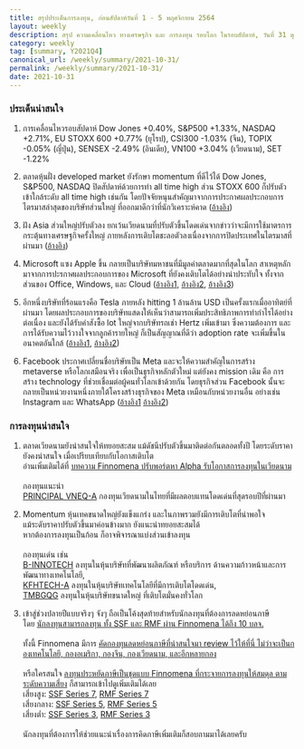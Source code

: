```yaml
---
title: สรุปประเด็นการลงทุน, ก่อนสัปดาห์วันที่ 1 - 5 พฤศจิกายน 2564
layout: weekly
description: สรุป ความเคลื่อนไหว ทางเศรษฐกิจ และ การลงทุน รอบโลก ในรอบสัปดาห์, วันที่ 31 ตุลาคม 2564
category: weekly
tag: [summary, Y2021Q4]
canonical_url: /weekly/summary/2021-10-31/
permalink: /weekly/summary/2021-10-31/
date: 2021-10-31
---
```


### ประเด็นน่าสนใจ

1. การเคลื่อนไหวรอบสัปดาห์ Dow Jones +0.40%, S&P500 +1.33%, NASDAQ +2.71%, EU STOXX 600 +0.77% (ยุโรป), CSI300 -1.03% (จีน), TOPIX -0.05% (ญี่ปุ่น), SENSEX -2.49% (อินเดีย), VN100 +3.04% (เวียดนาม), SET -1.22%

2. ตลาดหุ้นฝั่ง developed market ยังรักษา momentum ที่ดีไว้ได้ Dow Jones, S&P500, NASDAQ ปิดสัปดาห์ด้วยการทำ all time high ส่วน STOXX 600 ก็ปรับตัวเข้าใกล้ระดับ all time high เช่นกัน โดยปัจจัยหนุนสำคัญมาจากการประกาศผลประกอบการไตรมาสล่าสุดของบริษัทส่วนใหญ่ ที่ออกมาดีกว่าที่นักวิเคราะห์คาด
([อ้างอิง](https://www.cnbc.com/2021/10/28/stock-market-futures-open-to-close-news.html)) 

3. ฝัง Asia ส่วนใหญ่ปรับตัวลง ยกเว้นเวียดนามที่ปรับตัวขึ้นโดดเด่นจากข่าวว่าจะมีการใช้มาตรการกระตุ้นทางเศรษฐกิจครั้งใหญ่ ภายหลังการเติบโตชะลอตัวลงเนื่องจากการปิดประเทศในไตรมาสที่ผ่านมา
([อ้างอิง](https://www.finnomena.com/the-opportunity/news-update-28-10-2021/)) 

4. Microsoft แซง Apple ขึ้น กลายเป็นบริษัทมหาชนที่มีมูลค่าตลาดมากที่สุดในโลก สาเหตุหลักมาจากการปะรกาศผลประกอบการของ Microsoft ที่ยังคงเติบโตได้อย่างน่าประทับใจ ทั้งจากส่วนของ Office, Windows, และ Cloud
([อ้างอิง1](https://www.cnbc.com/2021/10/29/microsoft-passes-apple-to-become-the-worlds-most-valuable-company-.html), 
[อ้างอิง2](https://www.theverge.com/2021/10/29/22753251/microsoft-apple-market-cap-business-valuable-company), 
[อ้างอิง3](https://www.finnomena.com/the-opportunity/news-update-27-10-2021-2/)) 

5. อีกหนึ่งบริษัทที่ร้อนแรงคือ Tesla ภายหลัง hitting 1 ล้านล้าน USD เป็นครั้งแรกเมื่ออาทิตย์ที่ผ่านมา โดยผลประกอบการของบริษัทแสดงให้เห็นว่าสามารถเพิ่มประสิทธิภาพการทำกำไรได้อย่างต่อเนื่อง และยังได้รับคำสังซื้อ lot ใหญ่จากบริษัทรถเช่า Hertz เพิ่มเข้ามา ซึ่งความต้องการ และการได้รับความไว้วางใจจากลูกค้ารายใหญ่ ก็เป็นสัญญาณที่ดีว่า adoption rate จะเพิ่มขึ้นในอนาคตอันใกล้
([อ้างอิง1](https://money.yahoo.com/tesla-hits-1-trillion-market-114455931.html), 
[อ้างอิง2](https://www.finnomena.com/the-opportunity/news-update-26-10-2021/)) 

6. Facebook ประกาศเปลี่ยนชื่อบริษัทเป็น Meta และจะให้ความสำคัญในการสร้าง metaverse หรือโลกเสมือนจริง เพื่อเป็นธุรกิจหลักตัวใหม่ แต่ยังคง mission เดิม คือ การสร้าง technology ที่ช่วยเชื่อมต่อผู้คนทั่วโลกเข้าด้วยกัน โดยธุรกิจส่วน Facebook นั้นจะกลายเป็นหน่วยงานหนึ่งภายใต้โครงสร้างธุรกิจของ Meta เหมือนกับหน่วยงานอื่น อย่างเช่น Instagram และ WhatsApp 
([อ้างอิง1](https://edition.cnn.com/2021/10/28/tech/facebook-mark-zuckerberg-keynote-announcements/index.html) 
[อ้างอิง2](https://www.finnomena.com/the-opportunity/news-update-29-10-2021/)) 


### การลงทุนน่าสนใจ

1. ตลาดเวียดนามยังน่าสนใจให้ทยอยสะสม แม้ดัชนีปรับตัวขึ้นมาติดต่อกันตลอดทั้งปี โดยระดับราคายังคงน่าสนใจ เมื่อเปรียบเทียบกับโอกาสเติบโต  
อ่านเพิ่มเติมได้ที่ 
[บทความ Finnomena ปรับพอร์ตหา Alpha รับโอกาสการลงทุนในเวียดนาม](https://www.finnomena.com/finnomena-ic/portfolio-review-oct-2021/)  <br><br>
กองทุนแนะนำ  
[PRINCIPAL VNEQ-A](https://www.finnomena.com/fund/PRINCIPAL%20VNEQ-A) กองทุนเวียดนามในไทยที่มีผลตอบแทนโดดเด่นที่สุดรอบปีที่ผ่านมา

2. Momentum หุ้นเทคขนาดใหญ่ยังแข็งแกร่ง และในภาพรวมยังมีการเติบโตที่น่าพอใจ  
แม้ระดับราคาปรับตัวขึ้นมาค่อนข้างมาก ยังแนะนำทยอยสะสมได้  
หากต้องการลงทุนเป็นก้อน ก็อาจพิจารณาแบ่งส่วนเข้าลงทุน <br><br>
กองทุนเด่น เช่น  
[B-INNOTECH](https://www.finnomena.com/fund/B-INNOTECH) ลงทุนในหุ้นบริษัทที่พัฒนาผลิตภัณฑ์ หรือบริการ ด้านความก้าวหน้าและการพัฒนาทางเทคโนโลยี,  
[KFHTECH-A](https://www.finnomena.com/fund/KFHTECH-A) ลงทุนในหุ้นบริษัทเทคโนโลยีที่มีการเติบโตโดดเด่น,  
[TMBGQG](https://www.finnomena.com/fund/TMBGQG) ลงทุนในหุ้นบริษัทขนาดใหญ่ ที่เติบโตมั่นคงทั่วโลก

3. เข้าสู่ช่วงปลายปีแบบจริงๆ จังๆ ถือเป็นโค้งสุดท้ายสำหรับนักลงทุนที่ต้องการลดหย่อนภาษี  
โดย [นักลงทุนสามารถลงทุน ทั้ง SSF และ RMF ผ่าน Finnomena ได้ถึง 10 บลจ.](https://www.finnomena.com/z-admin/ssf-rmf-platform/) <br><br>
ทั้งนี้ Finnomena มีการ [คัดกองทุนลดหย่อนภาษีที่น่าสนใจมา review ไว้ให้ที่นี่ ไม่ว่าจะเป็นกองเทคโนโลยี, กองอเมริกา, กองจีน, กองเวียดนาม, และอีกหลายกอง](https://www.finnomena.com/z-admin/ssf-rmf-for-diy/) <br><br>
หรือใครสนใจ [ลงทุนประหยัดภาษีเป็นชุดแบบ Finnomena ที่กระจายการลงทุนให้สมดุล ตามระดับความเสี่ยง](https://www.finnomena.com/z-admin/ssf-rmf-series-package/) ก็สามารถเข้าไปดูเพิ่มเติมได้เลย  
เสี่ยงสูง: [SSF Series 7](https://www.finnomena.com/z-admin/ssf-rmf-series-package/#h1), [RMF Series 7](https://www.finnomena.com/z-admin/ssf-rmf-series-package/#h4)  
เสี่ยงกลาง: [SSF Series 5](https://www.finnomena.com/z-admin/ssf-rmf-series-package/#h2), [RMF Series 5](https://www.finnomena.com/z-admin/ssf-rmf-series-package/#h5)  
เสี่ยงต่ำ: [SSF Series 3](https://www.finnomena.com/z-admin/ssf-rmf-series-package/#h3), [RMF Series 3](https://www.finnomena.com/z-admin/ssf-rmf-series-package/#h6) <br><br>
นักลงทุนที่ต้องการให้ช่วยแนะนำเรื่องการคิดภาษีเพิ่มเติมก็สอบถามมาได้เลยครับ 